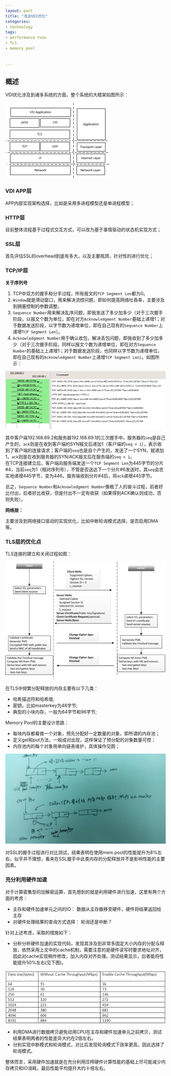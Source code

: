 ```yaml
---
layout: post
title: "浅谈VDI优化"
categories:
- technology
tags:
- performance tune
- TLS
- memory pool


---
```



## 概述 ##

VDI优化涉及到诸多系统的方面，整个系统的大框架如图所示：  

![图片](/assets/images/perf/VDI_framework.png)

### VDI APP层 ###  

APP内部实现架构选择，比如是采用多进程模型还是单进程模型；  

### HTTP层 ###   

目前整体流程基于过程式交互方式，可以改为基于事情驱动的状态机实现方式；  

### SSL层 ###  

首先评估SSL的overhead到底有多大，以及主要瓶颈，针对性的进行优化；  

### TCP/IP层 ###

**关于序列号**   
  
1. TCP中双方的握手和分手过程，所有报文的`TCP Segment Len`都为0。  
2. `Window`就是滑动窗口，用来解决流控问题，即如何提高网络吐吞率，主要涉及到拥塞控制的参数调整。    
3. `Sequence Number`用来解决乱序问题，即我发送了多少加多少（对于三次握手阶段，以报文个数为单位，即在对方`Acknowledgment Number`基础上递增1；对于数据发送阶段，以字节数为递增单位，即在自己现有的`Sequence Number`上递增`TCP Segment Len`）。
4. `Acknowledgment Number`用于确认收包，解决丢包问题，即我收到了多少加多少（对于三次握手阶段，同样以报文个数为递增单位，即在对方`Sequence Number`的基础上上递增1；对于数据发送阶段，也同样以字节数为递增单位，即在自己现有的`Acknowledgment Number`上递增`TCP Segment Len`）。如图所示：

![图片](/assets/images/perf/tcp_seq.png)

其中客户端192.168.69.2和服务器192.168.69.1的三次握手中，服务器的`seq`是自己产生的，`ack`则是在收到客户端的SYN报文后递加1（客户端的`seq + 1`），表示收到了客户端的连接请求；客户端的`seq`也是自个产生的，发送了一个SYN，就递加1，`ack`则是在收到服务器的SYN/ACK报文后在服务端的`seq + 1`。  
在TCP连接建立后，客户端向服务端发送一个`TCP Segment Len`为445字节的分片#4，当前`seq`为1（相对序列号），不管是否送达下一个分片#6发送时，其`seq`会忠实地递增445字节，变为446。服务端收到分片#4后，将`ack`递增445字节。

总之，`Sequence Number`和`Acknowledgment Number`像极了人的奋斗过程，前者好比付出，后者好比收获，但是付出不一定有收获（如果得到ACK确认则成功，否则失败）。  
  

**网络层：**    

主要涉及到网络接口驱动的实现优化，比如中断轮询模式选择，是否启用DMA等。

### TLS层的优化点 ###

TLS连接的建立和关闭过程如图：  

![图片](/assets/images/perf/SSL_handshake.png)

在TLS中频繁分配释放的内存主要有以下几类：   
- 哈希描述符和哈希值;  
- 密钥，比如masterkey为48字节;  
- 典型的小块内存，一般为64字节和96字节;    

Memory Pool的主要设计思路：  
- 每块内存都看做一个对象，预先分配好一定数量的对象，即所谓的内存池；  
- 定义get和put方法，一般成对出现，这样保证了预分配的对象数量可控；    
- 内存池内的每个对象用单向链表维护，具体操作见图；  

![图片](/assets/images/perf/mem_pool.jpg)


对SSL的握手过程进行对比测试，结果表明在使用mem pool的性能提升为8%左右，似乎并不理想，看来在SSL握手中此类内存的分配释放并不是影响性能的主要因素。 


### 充分利用硬件加速 ###  

对于计算密集型的加解密运算，首先想到的就是利用硬件进行加速，这里有两个方面的考虑：  

- 主存和硬件加速单元之间的IO： 数据从主存搬移至硬件，硬件将结果返回给主存  
- 对硬件处理结果的查询方式选择： 轮询还是中断？    

针对上述考虑，采取的措施如下：    

- 分析分析硬件加速的实现代码，发现其涉及到非常多固定大小内存的分配与释放，依然采用上文中的cache机制，需要注意的是硬件读写时要求地址对齐，因此对cache实现稍作修改，加入内存对齐处理。测试结果显示，后者能将性能提升50%左右(见下图)。   

![图片](/assets/images/perf/SSL_mcache_test.png)
  
- 利用DMA进行数据拷贝避免动用CPU在主存和硬件加速单元之前拷贝，测试结果表明两者的性能差异大约在2倍左右。
- 分别实现中断模式和轮询模式，对比后发现轮询模式下效率更高，因此选择了轮询模式。  

整体而言，采用硬件加速就是在充分利用压榨硬件计算性能的基础上尽可能减少内存拷贝和IO消耗，最后性能平均提升大约十倍左右。  

